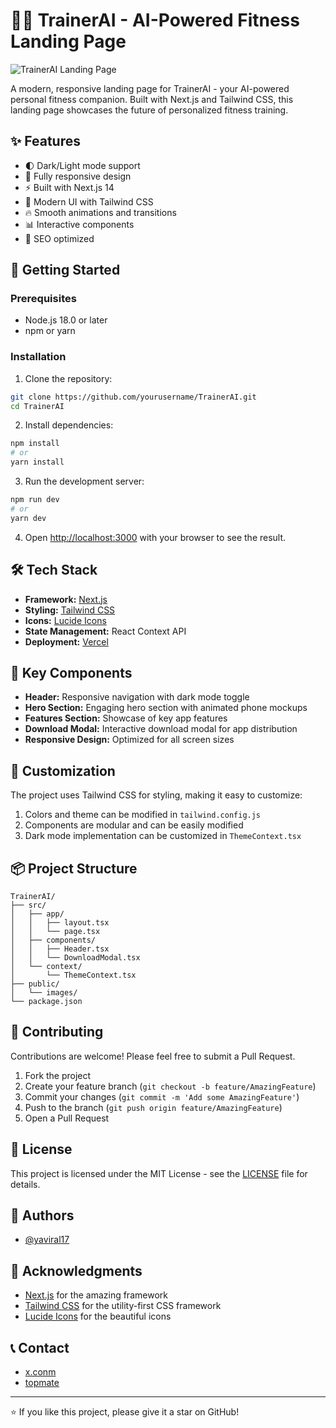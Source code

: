 # 🏋️‍♂️ TrainerAI - AI-Powered Fitness Landing Page

![TrainerAI Landing Page](public/images/preview.png)

A modern, responsive landing page for TrainerAI - your AI-powered personal fitness companion. Built with Next.js and Tailwind CSS, this landing page showcases the future of personalized fitness training.

## ✨ Features

- 🌓 Dark/Light mode support
- 📱 Fully responsive design
- ⚡ Built with Next.js 14
- 🎨 Modern UI with Tailwind CSS
- 🔥 Smooth animations and transitions
- 📊 Interactive components
- 🎯 SEO optimized

## 🚀 Getting Started

### Prerequisites

- Node.js 18.0 or later
- npm or yarn

### Installation

1. Clone the repository:
```bash
git clone https://github.com/yourusername/TrainerAI.git
cd TrainerAI
```

2. Install dependencies:
```bash
npm install
# or
yarn install
```

3. Run the development server:
```bash
npm run dev
# or
yarn dev
```

4. Open [http://localhost:3000](http://localhost:3000) with your browser to see the result.

## 🛠️ Tech Stack

- **Framework:** [Next.js](https://nextjs.org/)
- **Styling:** [Tailwind CSS](https://tailwindcss.com/)
- **Icons:** [Lucide Icons](https://lucide.dev/)
- **State Management:** React Context API
- **Deployment:** [Vercel](https://vercel.com)

## 📱 Key Components

- **Header:** Responsive navigation with dark mode toggle
- **Hero Section:** Engaging hero section with animated phone mockups
- **Features Section:** Showcase of key app features
- **Download Modal:** Interactive download modal for app distribution
- **Responsive Design:** Optimized for all screen sizes

## 🎨 Customization

The project uses Tailwind CSS for styling, making it easy to customize:

1. Colors and theme can be modified in `tailwind.config.js`
2. Components are modular and can be easily modified
3. Dark mode implementation can be customized in `ThemeContext.tsx`

## 📦 Project Structure

```
TrainerAI/
├── src/
│   ├── app/
│   │   ├── layout.tsx
│   │   └── page.tsx
│   ├── components/
│   │   ├── Header.tsx
│   │   └── DownloadModal.tsx
│   └── context/
│       └── ThemeContext.tsx
├── public/
│   └── images/
└── package.json
```

## 🤝 Contributing

Contributions are welcome! Please feel free to submit a Pull Request.

1. Fork the project
2. Create your feature branch (`git checkout -b feature/AmazingFeature`)
3. Commit your changes (`git commit -m 'Add some AmazingFeature'`)
4. Push to the branch (`git push origin feature/AmazingFeature`)
5. Open a Pull Request

## 📄 License

This project is licensed under the MIT License - see the [LICENSE](LICENSE) file for details.

## 👥 Authors

- [@yaviral17](https://github.com/yaviral17)

## 🙏 Acknowledgments

- [Next.js](https://nextjs.org/) for the amazing framework
- [Tailwind CSS](https://tailwindcss.com/) for the utility-first CSS framework
- [Lucide Icons](https://lucide.dev/) for the beautiful icons

## 📞 Contact

- [x.conm](https://x.com/sudo_yavi)
- [topmate](https://topmate.io/yaviral17)

---

⭐️ If you like this project, please give it a star on GitHub!
